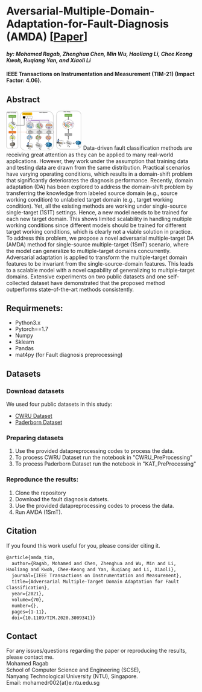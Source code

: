# Aversarial-Multiple-Domain-Adaptation-for-Fault-Diagnosis (AMDA) [[Paper](https://ieeexplore.ieee.org/abstract/document/9141312)]
#### *by: Mohamed Ragab, Zhenghua Chen, Min Wu, Haoliang Li, Chee Keong Kwoh, Ruqiang Yan, and  Xiaoli Li*
#### IEEE Transactions on Instrumentation and Measurement (TIM-21) (Impact Factor: 4.06).

## Abstract
<img src="model_diagram3.png" width="200">
Data-driven fault classification methods are receiving great attention as they can be applied to many real-world applications. However, they work under the assumption that training data and testing data are drawn from the same distribution. Practical scenarios have varying operating conditions, which results in a domain-shift problem that significantly deteriorates the diagnosis performance. Recently, domain adaptation (DA) has been explored to address the domain-shift problem by transferring the knowledge from labeled source domain (e.g., source working condition) to unlabeled target domain (e.g., target working condition). Yet, all the existing methods are working under single-source single-target (1S1T) settings. Hence, a new model needs to be trained for each new target domain. This shows limited scalability in handling multiple working conditions since different models should be trained for different target working conditions, which is clearly not a viable solution in practice. To address this problem, we propose a novel adversarial multiple-target DA (AMDA) method for single-source multiple-target (1SmT) scenario, where the model can generalize to multiple-target domains concurrently. Adversarial adaptation is applied to transform the multiple-target domain features to be invariant from the single-source-domain features. This leads to a scalable model with a novel capability of generalizing to multiple-target domains. Extensive experiments on two public datasets and one self-collected dataset have demonstrated that the proposed method outperforms state-of-the-art methods consistently.

## Requirmenets:
- Python3.x
- Pytorch==1.7
- Numpy
- Sklearn
- Pandas
- mat4py (for Fault diagnosis preprocessing)

## Datasets
### Download datasets
We used four public datasets in this study:
- [CWRU Dataset](https://csegroups.case.edu/bearingdatacenter/pages/welcome-case-western-reserve-university-bearing-data-center-website) 
- [Paderborn Dataset](https://mb.uni-paderborn.de/en/kat/main-research/datacenter/bearing-datacenter/data-sets-and-download)

### Preparing datasets
1. Use the provided datapreprocessing codes to process the data. 
2. To process CWRU Dataset run the notebook in "CWRU_PreProcessing"   
3. To process Paderborn Dataset run the notebook in "KAT_PreProcessing"


### Reprodunce the results:
1. Clone the repository 
2. Download the fault diagnosis datsets. 
3. Use the provided datapreprocessing codes to process the data. 
4. Run AMDA (1SmT).

## Citation
If you found this work useful for you, please consider citing it.
```
@article{amda_tim,
  author={Ragab, Mohamed and Chen, Zhenghua and Wu, Min and Li, Haoliang and Kwoh, Chee-Keong and Yan, Ruqiang and Li, Xiaoli},
  journal={IEEE Transactions on Instrumentation and Measurement}, 
  title={Adversarial Multiple-Target Domain Adaptation for Fault Classification}, 
  year={2021},
  volume={70},
  number={},
  pages={1-11},
  doi={10.1109/TIM.2020.3009341}}
```

## Contact
For any issues/questions regarding the paper or reproducing the results, please contact me.   
Mohamed Ragab    
School of Computer Science and Engineering (SCSE),   
Nanyang Technological University (NTU), Singapore.   
Email: mohamedr002{at}e.ntu.edu.sg   
